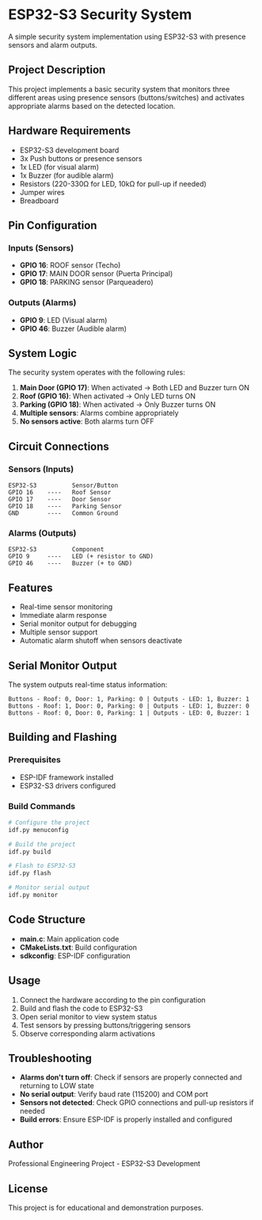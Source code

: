 # ESP32-S3 Security System

A simple security system implementation using ESP32-S3 with presence sensors and alarm outputs.

## Project Description

This project implements a basic security system that monitors three different areas using presence sensors (buttons/switches) and activates appropriate alarms based on the detected location.

## Hardware Requirements

- ESP32-S3 development board
- 3x Push buttons or presence sensors
- 1x LED (for visual alarm)
- 1x Buzzer (for audible alarm)
- Resistors (220-330Ω for LED, 10kΩ for pull-up if needed)
- Jumper wires
- Breadboard

## Pin Configuration

### Inputs (Sensors)
- **GPIO 16**: ROOF sensor (Techo)
- **GPIO 17**: MAIN DOOR sensor (Puerta Principal)
- **GPIO 18**: PARKING sensor (Parqueadero)

### Outputs (Alarms)
- **GPIO 9**: LED (Visual alarm)
- **GPIO 46**: Buzzer (Audible alarm)

## System Logic

The security system operates with the following rules:

1. **Main Door (GPIO 17)**: When activated → Both LED and Buzzer turn ON
2. **Roof (GPIO 16)**: When activated → Only LED turns ON
3. **Parking (GPIO 18)**: When activated → Only Buzzer turns ON
4. **Multiple sensors**: Alarms combine appropriately
5. **No sensors active**: Both alarms turn OFF

## Circuit Connections

### Sensors (Inputs)
```
ESP32-S3          Sensor/Button
GPIO 16    ----   Roof Sensor
GPIO 17    ----   Door Sensor  
GPIO 18    ----   Parking Sensor
GND        ----   Common Ground
```

### Alarms (Outputs)
```
ESP32-S3          Component
GPIO 9     ----   LED (+ resistor to GND)
GPIO 46    ----   Buzzer (+ to GND)
```

## Features

- Real-time sensor monitoring
- Immediate alarm response
- Serial monitor output for debugging
- Multiple sensor support
- Automatic alarm shutoff when sensors deactivate

## Serial Monitor Output

The system outputs real-time status information:
```
Buttons - Roof: 0, Door: 1, Parking: 0 | Outputs - LED: 1, Buzzer: 1
Buttons - Roof: 1, Door: 0, Parking: 0 | Outputs - LED: 1, Buzzer: 0
Buttons - Roof: 0, Door: 0, Parking: 1 | Outputs - LED: 0, Buzzer: 1
```

## Building and Flashing

### Prerequisites
- ESP-IDF framework installed
- ESP32-S3 drivers configured

### Build Commands
```bash
# Configure the project
idf.py menuconfig

# Build the project
idf.py build

# Flash to ESP32-S3
idf.py flash

# Monitor serial output
idf.py monitor
```

## Code Structure

- **main.c**: Main application code
- **CMakeLists.txt**: Build configuration
- **sdkconfig**: ESP-IDF configuration

## Usage

1. Connect the hardware according to the pin configuration
2. Build and flash the code to ESP32-S3
3. Open serial monitor to view system status
4. Test sensors by pressing buttons/triggering sensors
5. Observe corresponding alarm activations

## Troubleshooting

- **Alarms don't turn off**: Check if sensors are properly connected and returning to LOW state
- **No serial output**: Verify baud rate (115200) and COM port
- **Sensors not detected**: Check GPIO connections and pull-up resistors if needed
- **Build errors**: Ensure ESP-IDF is properly installed and configured

## Author

Professional Engineering Project - ESP32-S3 Development

## License

This project is for educational and demonstration purposes.
